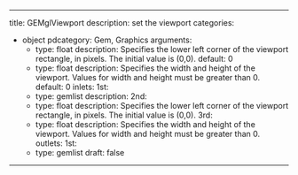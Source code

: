 
---
title: GEMglViewport
description: set the viewport
categories:
  - object
pdcategory: Gem, Graphics
arguments:
    - type: float
      description: Specifies the lower left corner of the viewport rectangle, in pixels. The initial value is (0,0).
      default: 0
    - type: float
      description: Specifies the width and height of the viewport. Values for width and height must be greater than 0.
      default: 0
inlets:
  1st:
    - type: gemlist
      description:
  2nd:
    - type: float
      description: Specifies the lower left corner of the viewport rectangle, in pixels. The initial value is (0,0).
  3rd:
    - type: float
      description: Specifies the width and height of the viewport. Values for width and height must be greater than 0.
outlets:
  1st:
    - type: gemlist
draft: false
---

